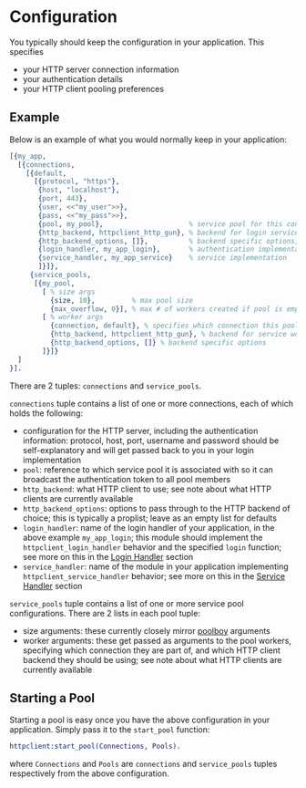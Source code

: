 Configuration
=============

You typically should keep the configuration in your application. This specifies

* your HTTP server connection information
* your authentication details
* your HTTP client pooling preferences

Example
-------

Below is an example of what you would normally keep in your application:

````erlang
[{my_app,
  [{connections,
    [{default,
      [{protocol, "https"},
       {host, "localhost"},
       {port, 443},
       {user, <<"my_user">>},
       {pass, <<"my_pass">>},
       {pool, my_pool},                     % service pool for this connection
       {http_backend, httpclient_http_gun}, % backend for login service
       {http_backend_options, []},          % backend specific options, leave blank for defaults
       {login_handler, my_app_login},       % authentication implementation
       {service_handler, my_app_service}    % service implementation
       ]}]},
     {service_pools,
      [{my_pool,
        [ % size args
          {size, 10},         % max pool size
          {max_overflow, 0}], % max # of workers created if pool is empty
        [ % worker args
          {connection, default}, % specifies which connection this pool maps to
          {http_backend, httpclient_http_gun}, % backend for service workers
          {http_backend_options, []} % backend specific options
        ]}]}
  ]
}].
````
There are 2 tuples: `connections` and `service_pools`.

`connections` tuple contains a list of one or more connections, each of which
holds the following:
* configuration for the HTTP server, including the authentication information:
    protocol, host, port, username and password should be self-explanatory and
    will get passed back to you in your login implementation
* `pool`: reference to which service pool it is associated with so it can broadcast
    the authentication token to all pool members
* `http_backend`: what HTTP client to use; see note about what HTTP clients are
    currently available
* `http_backend_options`: options to pass through to the HTTP backend of choice;
    this is typically a proplist; leave as an empty list for defaults
* `login_handler`: name of the login handler of your application, in the above
    example `my_app_login`; this module should implement the
    `httpclient_login_handler` behavior and the specified `login` function;
    see more on this in the [Login Handler](Login_Handler.md) section
* `service_handler`: name of the module in your application implementing
    `httpclient_service_handler` behavior; see more on this in the
    [Service Handler](Service_Handler.md) section

`service_pools` tuple contains a list of one or more service pool
configurations. There are 2 lists in each pool tuple:

* size arguments: these currently closely mirror
    [poolboy](https://github.com/devinus/poolboy) arguments
* worker arguments: these get passed as arguments to the pool workers,
    specifying which connection they are part of, and which HTTP client backend
    they should be using; see note about what HTTP clients are currently
    available

Starting a Pool
---------------

Starting a pool is easy once you have the above configuration in your
application. Simply pass it to the `start_pool` function:

````erlang
httpclient:start_pool(Connections, Pools).
````

where `Connections` and `Pools` are `connections` and `service_pools` tuples
respectively from the above configuration.
